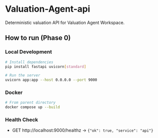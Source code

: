 # Valuation-Agent-api

Deterministic valuation API for Valuation Agent Workspace.

## How to run (Phase 0)

### Local Development
```bash
# Install dependencies
pip install fastapi uvicorn[standard]

# Run the server
uvicorn app:app --host 0.0.0.0 --port 9000
```

### Docker
```bash
# From parent directory
docker compose up --build
```

### Health Check
- GET http://localhost:9000/healthz → `{"ok": true, "service": "api"}`
